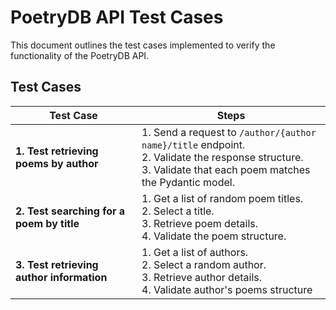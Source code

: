 # PoetryDB API Test Cases

This document outlines the test cases implemented to verify the functionality of the PoetryDB API.

## Test Cases

| **Test Case**                         | **Steps**                                                                                                                                              |
|---------------------------------------|--------------------------------------------------------------------------------------------------------------------------------------------------------|
| **1. Test retrieving poems by author** | 1. Send a request to `/author/{author name}/title` endpoint. <br> 2. Validate the response structure. <br> 3. Validate that each poem matches the Pydantic model. |
| **2. Test searching for a poem by title** | 1. Get a list of random poem titles. <br> 2. Select a title. <br> 3. Retrieve poem details. <br> 4. Validate the poem structure.                        |
| **3. Test retrieving author information** | 1. Get a list of authors. <br> 2. Select a random author. <br> 3. Retrieve author details. <br> 4. Validate author's poems structure
